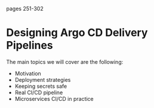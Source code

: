 pages 251-302
# Designing Argo CD Delivery Pipelines
The main topics we will cover are the following:
- Motivation
- Deployment strategies
- Keeping secrets safe
- Real CI/CD pipeline
- Microservices CI/CD in practice

